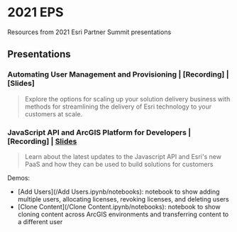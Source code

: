 # 2021 EPS
Resources from 2021 Esri Partner Summit presentations

## Presentations

### Automating User Management and Provisioning | [Recording] | [Slides]
> Explore the options for scaling up your solution delivery business with methods for streamlining the delivery of Esri technology to your customers at scale.

### JavaScript API and ArcGIS Platform for Developers | [Recording] | [Slides](https://esriis-my.sharepoint.com/:f:/g/personal/kel10340_esri_com/EkgZLNfJebxEkxRILozTre4BCD56x-3TAng1pg-i0bmP9A?e=Dl8bFs)
> Learn about the latest updates to the Javascript API and Esri's new PaaS and how they can be used to build solutions for customers

Demos:
* [Add Users](/Add Users.ipynb/notebooks): notebook to show adding multiple users, allocating licenses, revoking licenses, and deleting users
* [Clone Content](/Clone Content.ipynb/notebooks): notebook to show cloning content across ArcGIS environments and transferring content to a different user 
